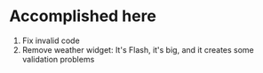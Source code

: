 # Accomplished here

1. Fix invalid code
2. Remove weather widget: It's Flash, it's big, and it creates some validation problems
